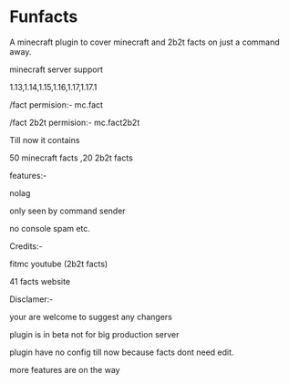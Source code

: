 # Funfacts
A minecraft plugin to cover minecraft and 2b2t facts on just a command away.

minecraft server support

1.13,1.14,1.15,1.16,1.17,1.17.1

/fact permision:- mc.fact

/fact 2b2t permision:- mc.fact2b2t

Till now it contains

50 minecraft facts ,20 2b2t facts

features:-

nolag 

only seen by command sender

no console spam
etc.

Credits:-

fitmc youtube (2b2t facts)

41 facts website

Disclamer:-

your are welcome to suggest any changers

plugin is in beta not for big production server

plugin have no config till now because facts dont need edit.

more features are on the way
